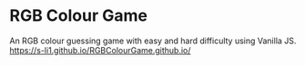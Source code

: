 # RGB Colour Game

An RGB colour guessing game with easy and hard difficulty using Vanilla JS.
https://s-li1.github.io/RGBColourGame.github.io/
